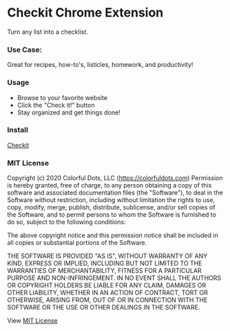 # Checkit Chrome Extension

Turn any list into a checklist.

### Use Case:

Great for recipes, how-to's, listicles, homework, and productivity!

### Usage

- Browse to your favorite website
- Click the "Check it!" button
- Stay organized and get things done!

### Install

[Checkit](https://)

### MIT License

Copyright (c) 2020 Colorful Dots, LLC (https://colorfuldots.com)
Permission is hereby granted, free of charge, to any person
obtaining a copy of this software and associated documentation
files (the "Software"), to deal in the Software without
restriction, including without limitation the rights to use,
copy, modify, merge, publish, distribute, sublicense, and/or sell
copies of the Software, and to permit persons to whom the
Software is furnished to do so, subject to the following
conditions:

The above copyright notice and this permission notice shall be
included in all copies or substantial portions of the Software.

THE SOFTWARE IS PROVIDED "AS IS", WITHOUT WARRANTY OF ANY KIND,
EXPRESS OR IMPLIED, INCLUDING BUT NOT LIMITED TO THE WARRANTIES
OF MERCHANTABILITY, FITNESS FOR A PARTICULAR PURPOSE AND
NON-INFRINGEMENT. IN NO EVENT SHALL THE AUTHORS OR COPYRIGHT
HOLDERS BE LIABLE FOR ANY CLAIM, DAMAGES OR OTHER LIABILITY,
WHETHER IN AN ACTION OF CONTRACT, TORT OR OTHERWISE, ARISING
FROM, OUT OF OR IN CONNECTION WITH THE SOFTWARE OR THE USE OR
OTHER DEALINGS IN THE SOFTWARE.

View [MIT License](https://github.com/erictherobot/checkit/blob/master/LICENSE.md)
